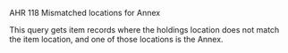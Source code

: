 AHR 118
Mismatched locations for Annex

This query gets item records where the holdings location does not match the item location, and one of those locations is the Annex.
